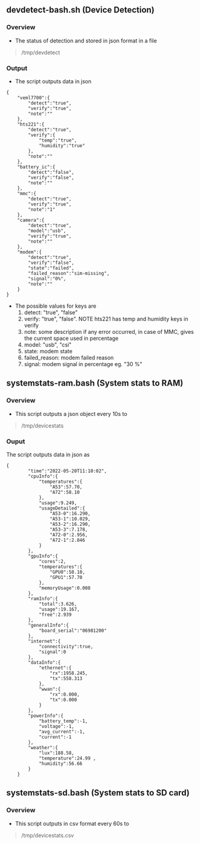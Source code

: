 ## devdetect-bash.sh (Device Detection)

### Overview
* The status of detection and stored in json format in a file
> /tmp/devdetect

### Output
* The script outputs data in json
```
{
    "veml7700":{
        "detect":"true",
        "verify":"true",
        "note":""
    },
    "hts221":{
        "detect":"true",
        "verify":{
            "temp":"true",
            "humidity":"true"
        },
        "note":""
    },
    "battery_ic":{
        "detect":"false",
        "verify":"false",
        "note":""
    },
    "mmc":{
        "detect":"true",
        "verify":"true",
        "note":"1"
    },
    "camera":{
        "detect":"true",
        "model":"usb",
        "verify":"true",
        "note":""
    },
    "modem":{
        "detect":"true",
        "verify":"false",
        "state":"failed",
        "failed_reason":"sim-missing",
        "signal":"0%",
        "note":""
    }
}
```
* The possible values for keys are
  1. detect: "true", "false"
  2. verify: "true", "false". NOTE hts221 has temp and humidity keys in verify
  3. note: some description if any error occurred, in case of MMC, gives the current space used in percentage
  4. model: "usb", "csi"
  5. state: modem state
  6. failed_reason: modem failed reason
  7. signal: modem signal in percentage eg. "30 %"

## systemstats-ram.bash (System stats to RAM)

### Overview
* This script outputs a json object every 10s to 
> /tmp/devicestats

### Ouput
The script outputs data in json as
```
{
        "time":"2022-05-20T11:10:02",
        "cpuInfo":{
            "temperatures":{
                "A53":57.70,
                "A72":58.10
            },
            "usage":9.249,
            "usageDetailed":{
                "A53-0":16.290,
                "A53-1":10.029,
                "A53-2":16.290,
                "A53-3":7.178,
                "A72-0":2.956,
                "A72-1":2.846
            }
        },
        "gpuInfo":{
            "cores":2,
            "temperatures":{
                "GPU0":58.10,
                "GPU1":57.70
            },
            "memoryUsage":0.008
        },
        "ramInfo":{
            "total":3.626,
            "usage":19.167,
            "free":2.939
        },
        "generalInfo":{
            "board_serial":"06981200"
        },
        "internet":{
            "connectivity":true,
            "signal":0
        },
        "dataInfo":{
            "ethernet":{
                "rx":1958.245,
                "tx":558.313
            },
            "wwan":{
                "rx":0.000,
                "tx":0.000
            }
        },
        "powerInfo":{
            "battery_temp":-1,
            "voltage":-1,
            "avg_current":-1,
            "current":-1
        },
        "weather":{
            "lux":188.58,
            "temperature":24.99 ,
            "humidity":56.66 
        }
    }
```

## systemstats-sd.bash (System stats to SD card)

### Overview
* This script outputs in csv format every 60s to 
> /tmp/devicestats.csv

